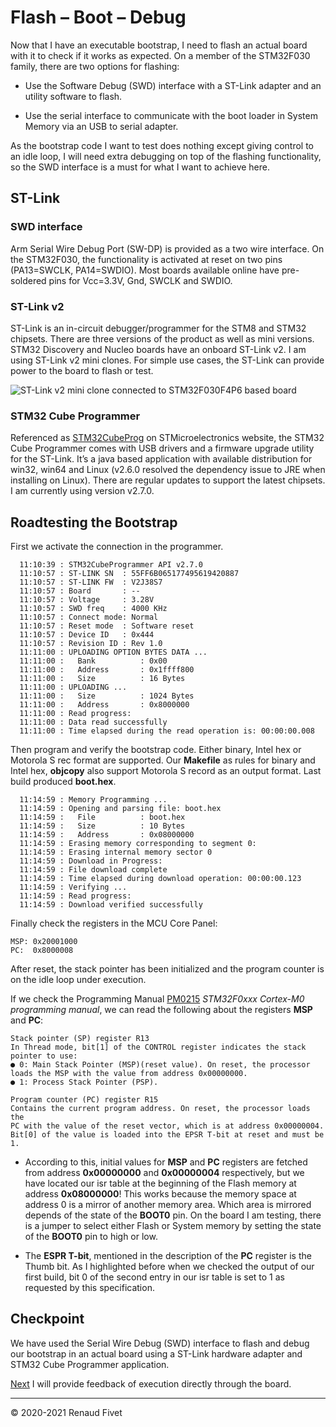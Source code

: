 # Flash – Boot – Debug

Now that I have an executable bootstrap, I need to flash an actual board
with it to check if it works as expected. On a member of the STM32F030
family, there are two options for flashing:

- Use the Software Debug (SWD) interface with a ST-Link adapter and an
utility software to flash.

- Use the serial interface to communicate with the boot loader in System
Memory via an USB to serial adapter.

As the bootstrap code I want to test does nothing except giving control
to an idle loop, I will need extra debugging on top of the flashing
functionality, so the SWD interface is a must for what I want to achieve
here.

## ST-Link

### SWD interface

Arm Serial Wire Debug Port (SW-DP) is provided as a two wire interface.
On the STM32F030, the functionality is activated at reset on two pins
(PA13=SWCLK, PA14=SWDIO). Most boards available online have pre-soldered
pins for Vcc=3.3V, Gnd, SWCLK and SWDIO.

### ST-Link v2

ST-Link is an in-circuit debugger/programmer for the STM8 and STM32
chipsets. There are three versions of the product as well as mini
versions. STM32 Discovery and Nucleo boards have an onboard ST-Link v2.
I am using ST-Link v2 mini clones. For simple use cases, the ST-Link can
provide power to the board to flash or test.

![ST-Link v2 mini clone connected to STM32F030F4P6 based board](https://warehouse.motd.org/wp-content/uploads/2020/11/ST-Link.png)

### STM32 Cube Programmer

Referenced as
[STM32CubeProg](https://www.st.com/content/st_com/en/products/development-tools/software-development-tools/stm32-software-development-tools/stm32-programmers/stm32cubeprog.html)
on STMicroelectronics website, the STM32 Cube Programmer comes with USB
drivers and a firmware upgrade utility for the ST-Link. It’s a java
based application with available distribution for win32, win64 and Linux
(v2.6.0 resolved the dependency issue to JRE when installing on Linux).
There are regular updates to support the latest chipsets. I am currently
using version v2.7.0.

## Roadtesting the Bootstrap

First we activate the connection in the programmer.

```
  11:10:39 : STM32CubeProgrammer API v2.7.0
  11:10:57 : ST-LINK SN  : 55FF6B065177495619420887
  11:10:57 : ST-LINK FW  : V2J38S7
  11:10:57 : Board       : --
  11:10:57 : Voltage     : 3.28V
  11:10:57 : SWD freq    : 4000 KHz
  11:10:57 : Connect mode: Normal
  11:10:57 : Reset mode  : Software reset
  11:10:57 : Device ID   : 0x444
  11:10:57 : Revision ID : Rev 1.0
  11:11:00 : UPLOADING OPTION BYTES DATA ...
  11:11:00 :   Bank          : 0x00
  11:11:00 :   Address       : 0x1ffff800
  11:11:00 :   Size          : 16 Bytes
  11:11:00 : UPLOADING ...
  11:11:00 :   Size          : 1024 Bytes
  11:11:00 :   Address       : 0x8000000
  11:11:00 : Read progress:
  11:11:00 : Data read successfully
  11:11:00 : Time elapsed during the read operation is: 00:00:00.008
```

Then program and verify the bootstrap code. Either binary, Intel hex or
Motorola S rec format are supported. Our **Makefile** as rules for binary
and Intel hex, **objcopy** also support Motorola S record as an output
format. Last build produced **boot.hex**.

```
  11:14:59 : Memory Programming ...
  11:14:59 : Opening and parsing file: boot.hex
  11:14:59 :   File          : boot.hex
  11:14:59 :   Size          : 10 Bytes
  11:14:59 :   Address       : 0x08000000
  11:14:59 : Erasing memory corresponding to segment 0:
  11:14:59 : Erasing internal memory sector 0
  11:14:59 : Download in Progress:
  11:14:59 : File download complete
  11:14:59 : Time elapsed during download operation: 00:00:00.123
  11:14:59 : Verifying ...
  11:14:59 : Read progress:
  11:14:59 : Download verified successfully
```

Finally check the registers in the MCU Core Panel:

```
MSP: 0x20001000
PC:  0x8000008
```

After reset, the stack pointer has been initialized and the program
counter is on the idle loop under execution.

If we check the Programming Manual
[PM0215](https://www.st.com/content/st_com/en/search.html#q=PM0215-t=resources-page=1)
_STM32F0xxx Cortex-M0 programming manual_, we can read the following about the
registers **MSP** and **PC**:

```
Stack pointer (SP) register R13
In Thread mode, bit[1] of the CONTROL register indicates the stack
pointer to use:
● 0: Main Stack Pointer (MSP)(reset value). On reset, the processor
loads the MSP with the value from address 0x00000000.
● 1: Process Stack Pointer (PSP).

Program counter (PC) register R15
Contains the current program address. On reset, the processor loads the
PC with the value of the reset vector, which is at address 0x00000004.
Bit[0] of the value is loaded into the EPSR T-bit at reset and must be
1.
```

- According to this, initial values for **MSP** and **PC** registers are
fetched from address **0x00000000** and **0x00000004** respectively, but
we have located our isr table at the beginning of the Flash memory at
address **0x08000000**! This works because the memory space at address 0
is a mirror of another memory area. Which area is mirrored depends of
the state of the **BOOT0** pin. On the board I am testing, there is a
jumper to select either Flash or System memory by setting the state of
the **BOOT0** pin to high or low.

- The **ESPR T-bit**, mentioned in the description of the **PC**
register is the Thumb bit. As I highlighted before when we checked the
output of our first build, bit 0 of the second entry in our isr table is
set to 1 as requested by this specification.

## Checkpoint

We have used the Serial Wire Debug (SWD) interface to flash and debug
our bootstrap in an actual board using a ST-Link hardware adapter and
STM32 Cube Programmer application.

[Next](14_ledon) I will provide feedback
of execution directly through the board.

___
© 2020-2021 Renaud Fivet
